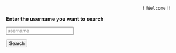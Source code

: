                                                          
                                                        !!Welcome!!
                          
                         
                         
                         
<html>
<head>

<p><b>Enter the username you want to search</b></p>
<input type="text" id="user" placeholder="username">

<button onclick="myFunction()">Search</button>

<p><div id="Username"></div>
<p><div id = "noUser"></div>
<p><div id="Name"></div></br>
<p><div id="Bio"></div></br>
<p>
<p><div id="Avatar_named"></div><div>
<p><img id="Avatar" height="0" width="0"></img></p>
<p><div id="Identicon_named"></div>
<p><img id = "Identicon" height = "0" width = "0"></img></p>



